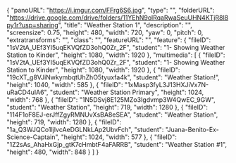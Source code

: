 {
      "panoURL": "https://i.imgur.com/FFrg6S6.jpg",
      "type": "",
      "folderURL": "https://drive.google.com/drive/folders/11YEhN9olRqaRwaSeuUHN4KTjR8l8py1r?usp=sharing",
      "title": "Weather Station 1",
      "description": "",
      "screensize": 0.75,
      "height": 480,
      "width": 720,
      "yaw": 0,
      "pitch": 0,
      "extratransforms": "",
      "class": "",
      "featureURL": "",
      "feature": {
         "fileID": "1sV2tA_UEf3YI5uqEKVQfZD3ohQ0Zr_2F",
         "student": "1- Showing Weather Station to Kinder",
         "height": 1080,
         "width": 1920
      },
      "multimedia": [
         {
            "fileID": "1sV2tA_UEf3YI5uqEKVQfZD3ohQ0Zr_2F",
            "student": "1- Showing Weather Station to Kinder",
            "height": 1080,
            "width": 1920
         },
         {
            "fileID": "19cXT_g8VJiNwkymbqtUhZhO5tyuxfa4k",
            "student": "Weather Station!",
            "height": 1040,
            "width": 585
         },
         {
            "fileID": "1xMasp3fyL3J13HXJiVx7N-uRaCD4uIA6",
            "student": "Weather Station Primary",
            "height": 1024,
            "width": 768
         },
         {
            "fileID": "1N5DSvj8E125MZo3Igdvmp3W4QwEC_9GW",
            "student": "Weather Station",
            "height": 719,
            "width": 1280
         },
         {
            "fileID": "114F1oF8EJ-erJffZgyRMNUvXsBA8eSEA",
            "student": "Weather Station",
            "height": 719,
            "width": 1280
         },
         {
            "fileID": "1a_Q3WJQCo1IjlvcAeDGLNkLAp2UbvFch",
            "student": "Juana-Benito-Ex-Science-Captain",
            "height": 1024,
            "width": 577
         },
         {
            "fileID": "1Z2sAs_AhaHxGjp_gtK7cHmbtF4aFARRB",
            "student": "Weather Station #1",
            "height": 480,
            "width": 848
         }
      ]
   }